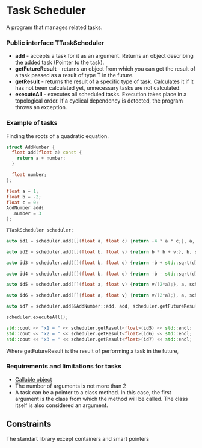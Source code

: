 # Task Scheduler

A program that manages related tasks. 

### Public interface TTaskScheduler

 - **add** - accepts a task for it as an argument. Returns an object describing the added task (Pointer to the task).
 - **getFutureResult<T>** - returns an object from which you can get the result of a task passed as a result of type T in the future.
 - **getResult<T>** -  returns the result of a specific type of task. Calculates it if it has not been calculated yet, unnecessary tasks are not calculated.
 - **executeAll** - executes all scheduled tasks. Execution takes place in a topological order. If a cyclical dependency is detected, the program throws an exception.


### Example of tasks

Finding the roots of a quadratic equation.


```cpp
struct AddNumber {
  float add(float a) const {
    return a + number;
  }

  float number;
};

float a = 1;
float b = -2;
float c = 0;
AddNumber add{
  .number = 3
};

TTaskScheduler scheduler;

auto id1 = scheduler.add([](float a, float c) {return -4 * a * c;}, a, c);

auto id2 = scheduler.add([](float b, float v) {return b * b + v;}, b, scheduler.getFutureResult<float>(id1));

auto id3 = scheduler.add([](float b, float d) {return -b + std::sqrt(d);}, b, scheduler.getFutureResult<float>(id2));

auto id4 = scheduler.add([](float b, float d) {return -b - std::sqrt(d);}, b, scheduler.getFutureResult<float>(id2));

auto id5 = scheduler.add([](float a, float v) {return v/(2*a);}, a, scheduler.getFutureResult<float>(id3));

auto id6 = scheduler.add([]{float a, float v} {return v/(2*a);}, a, scheduler.getFutureResult<float>(id4));

auto id7 = scheduler.add(&AddNumber::add, add, scheduler.getFutureResult<float>(id6));

scheduler.executeAll();

std::cout << "x1 = " << scheduler.getResult<float>(id5) << std::endl;
std::cout << "x2 = " << scheduler.getResult<float>(id6) << std::endl;
std::cout << "x3 = " << scheduler.getResult<float>(id7) << std::endl;
```

Where getFutureResult is the result of performing a task in the future,



### Requirements and limitations for tasks

- [Callable object](https://en.cppreference.com/w/cpp/named_req/Callable)
- The number of arguments is not more than 2
- A task can be a pointer to a class method. In this case, the first argument is the class from which the method will be called. The class itself is also considered an argument.

## Constraints
The standart library except containers and smart pointers
